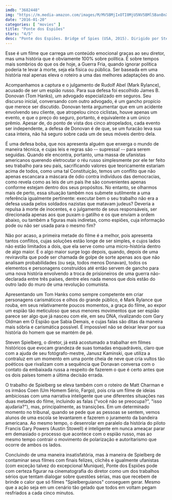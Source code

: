 ```yaml
---
imdb: "3682448"
img: "https://m.media-amazon.com/images/M/MV5BMjIxOTI0MjU5NV5BMl5BanBnXkFtZTgwNzM4OTk4NTE@._V1_SY150_CR0,0,101,150_.jpg"
date: "2016-01-20"
categories: [ "movies" ]
title: "Ponte dos Espiões"
stars: "4/5"
desc: "Ponte dos Espiões. Bridge of Spies (USA, 2015). Dirigido por Steven Spielberg. Escrito por Matt Charman, Ethan Coen, Joel Coen. Com Mark Rylance, Domenick Lombardozzi, Victor Verhaeghe, Mark Fichera, Brian Hutchison, Tom Hanks, Joshua Harto, Henny Russell, Rebekah Brockman."
---
```

Esse é um filme que carrega um conteúdo emocional graças ao seu diretor, mas uma história que é obviamente 100% sobre política. É sobre tempos mais sombrios do que os de hoje, a Guerra Fria, quando ignorar política poderia te levar à morte, seja ela física ou pública. Ser baseada em uma história real apenas eleva o roteiro a uma das melhores adaptações do ano.

Acompanhamos a captura e o julgamento de Rudolf Abel (Mark Rylance), acusado de ser um espião russo. Para sua defesa foi escolhido James B. Donovan (Tom Hanks), um advogado especializado em seguros. Seu discurso inicial, conversando com outro advogado, é um gancho propício que merece ser discutido. Donovan tenta argumentar que em um acidente envolvendo seu cliente, que atropelou cinco ciclistas, houve apenas um evento, e que o preço do seguro, portanto, é equivalente a um único prêmio. Apesar de, do ponto de vista dos cinco atropelados, cada evento ser independente, a defesa de Donovan é de que, se um furacão leva sua casa inteira, não há seguro sobre cada um de seus móveis dentro dela.

É uma defesa boba, que nos apresenta alguém que enxerga o mundo de maneira técnica, e cujas leis e regras são -- supressa! -- para serem seguidas. Quando ele encontra, portanto, uma massa de ufanistas americanos querendo eletrocutar o réu russo simplesmente por ele ter feito seu trabalho para seu país, sacrificando valores que teoricamente estariam acima de todos, como uma tal Constituição, temos um conflito que não apenas escancara a máscara de ódio contra indivíduos das democracias, como revela como as leis de um país lhe são convenientes apenas conforme estejam dentro dos seus propósitos. No entanto, se olharmos mais de perto, essa situação também nos submete sutilmente a uma referência igualmente pertinente: executar bem o seu trabalho não era a defesa usada pelos soldados nazistas que matavam judeus? Deveria a repulsa à morte de inocentes, e o julgamento de seus responsáveis, ser direcionada apenas aos que puxam o gatilho e os que enviam a ordem abaixo, ou também a figuras mais indiretas, como espiões, cuja informação pode ou não ser usada para o mesmo fim?

Não por acaso, a primeira metade do filme é a melhor, pois apresenta tantos conflitos, cujas soluções estão longe de ser simples, e cujos lados não estão limitados a dois, que ela serve como uma micro-história dentro de algo maior. E o algo maior surge logo depois, quando, depois de uma reviravolta que pode ser chamada de golpe de sorte apenas aos que não analisam probabilidades (ou seja, todos menos Donavan), todos os elementos e personagens construídos até então servem de gancho para uma nova história envolvendo a troca de prisioneiros de uma guerra não-declarada entre três países, dentre eles nada menos que dois estão do outro lado do muro de uma revolução comunista.

Apresentando um Tom Hanks como sempre competente em criar personagens carismáticos e olhos do grande público, é Mark Rylance que rouba, em seus relativamente poucos momentos, a graça do filme, ao expor um espião tão meticuloso que seus menores movimentos que ser espião parece ser algo que já nasceu com ele, em seu DNA, rivalizando com Gary Oldman em O Espião que Sabia Demais, e cujas falas são ditas da maneira mais sóbria e carismática possível. É impossível não se deixar levar por sua história do homem que se mantém de pé.

Steven Spielberg, o diretor, já está acostumado a trabalhar em filmes históricos que evocam grandeza de suas tomadas enquadráveis, claro que com a ajuda de seu fotógrafo-mestre, Janusz Kaminski, que utiliza a contraluz em um momento em uma ponte cheia de neve que cria vultos tão poéticos que rivalizam com a sequência que Donavan conversa com o contato da embaixada russa a respeito de fazerem o que é certo antes que os dois países tomem a última decisão errada.

O trabalho de Spielberg se eleva também com o roteiro de Matt Charman e os irmãos Coen (Um Homem Sério, Fargo), pois cria um filme de ideias ambiciosas com uma narrativa inteligente que une diferentes situações nas duas metades do filme, incluindo as falas ("você não se preocupa?", "isso ajudaria?"), mas, principalmente, as transições. Em um determinado momento no tribunal, quando se pede que as pessoas se sentem, vemos alunos de uma escola se levantarem e fazerem o juramento da bandeira americana. Ao mesmo tempo, o desenrolar em paralelo da história do piloto Francis Gary Powers (Austin Stowell) é inteligente em nunca ameaçar parar em demasiado o processo que acontece com o espião russo, mas ao mesmo tempo contrair o movimento de polarização e autoritarismo que ocorre de ambos os lados.

Concluindo de uma maneira insatisfatória, mas à maneira de Spielberg de contaminar seus filmes com finais felizes, clichês e igualmente ufanistas (com exceção talvez do excepcional Munique), Ponte dos Espiões pode com certeza figurar na cinematografia do diretor como um dos trabalhos sérios que tentam dialogar sobre questões sérias, mas que recebem de brinde o calor que só filmes "Spielberguianos" conseguem gerar. Mesmo que a ação seja em um cenário tão gelado que todos em voltam pegam resfriados a cada cinco minutos.
